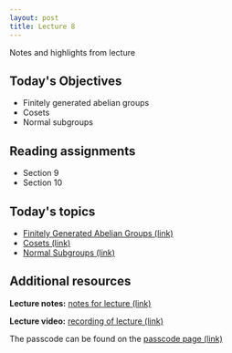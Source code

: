```yaml
---
layout: post
title: Lecture 8
---
```


Notes and highlights from lecture

## Today's Objectives

* Finitely generated abelian groups
* Cosets
* Normal subgroups

## Reading assignments

* Section 9
* Section 10

## Today's topics
* <a target="_parent" href="https://wcasper.github.io/math407spring2021/topics/finitely-generated-abelian.html">Finitely Generated Abelian Groups (link)</a>
* <a target="_parent" href="https://wcasper.github.io/math407spring2021/topics/cosets.html">Cosets (link)</a>
* <a target="_parent" href="https://wcasper.github.io/math407spring2021/topics/normal-subgroup.html">Normal Subgroups (link)</a>

## Additional resources

**Lecture notes:** <a target="_parent" href="https://wcasper.github.io/math407spring2021/extras/notes/407-lecture9.pdf">notes for lecture (link)</a>


**Lecture video:** <a target="_parent" href="">recording of lecture (link)</a>

The passcode can be found on the <a target="_parent" href="https://csufullerton.instructure.com/courses/3087997/pages/video-lecture-keys">passcode page (link)</a>







